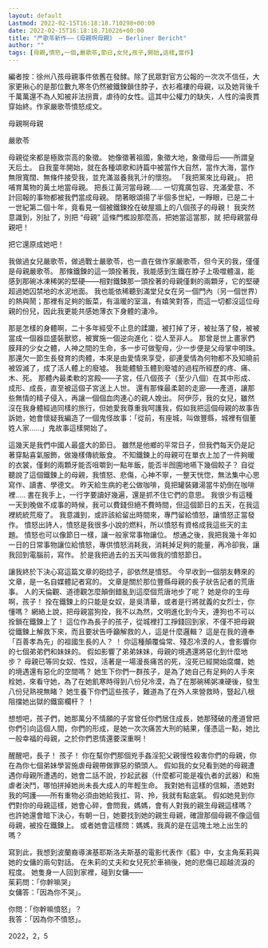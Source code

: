 ```yaml
---
layout: default
Lastmod: 2022-02-15T16:18:18.710298+00:00
date: 2022-02-15T16:18:18.710226+00:00
title: "严歌苓新作——《母親啊母親》 – Berliner Bericht"
author: ""
tags: [母親,憤怒,一個,嚴歌苓,節日,女兒,孩子,開始,這樣,當作]
---
```


編者按：徐州八孩母親事件依舊在發酵。除了民眾對官方公報的一次次不信任，大家更揪心的是那位數九寒冬仍然被鐵鍊鎖住脖子，衣衫襤褸的母親，以及她背後千千萬萬還不為人知被非法拐賣，虐待的女性。這其中公權力的缺失，人性的淪喪貫穿始終。作家嚴歌苓憤怒成文。

母親啊母親

嚴歌苓

母親從來都是極致崇高的象徵。 她像徵著祖國，象徵大地，象徵母后——所謂皇天后土。 自我童年開始，就在各種頌歌和詩篇中被當作大自然，當作大海，當作無限寬闊、無條件接受我，並充滿滋養我乳汁的懷抱。 「我把黨來比母親」。 把哺育萬物的黃土地當母親。 把長江黃河當母親…… 一切寬廣包容、充滿愛意、不計回報的事物都被我們當成母親。 閉著眼頌揚了半個多世紀，一睜眼，已是二十一世紀第二個十年，竟看見一個被鐵鍊拴在破屋牆上的八個孩子的母親！ 我突然意識到，別扯了，別把 “母親” 這條門檻設那麼高，把她當這當那，就 把母親當母親吧！

把它還原成她吧！

我做過女兒嚴歌苓，做過戰士嚴歌苓，也一直在做作家嚴歌苓，但今天的我，僅僅是母親嚴歌苓。 那條鐵鍊的這一頭拴著我，我能感到生鐵在脖子上吸噬體溫，能感到那碗冰凍稀粥的堅硬——相對鐵鍊那一頭拴著的母親僅剩的兩顆牙，它的堅硬超過她囚禁地的水泥地面。 我也能依稀聽到滿堂兒女在另一個門內（另一個世界）的熱與鬧；那裡有足夠的飯菜，有溫暖的室溫，有嬉笑對答，而這一切都沒這位母親的份兒，因此我更能共感她薄衣下身體的淒冷。

那是怎樣的身體啊，二十多年經受不止息的蹂躪，被打掉了牙，被扯落了發，被被當成一個器皿盛裝獸慾，被實施一個逆向進化：從人至非人。 那曾是世上畫家們膜拜的少女之體，人神之間的生命，多一步可做聖母，少一步便是父母掌中明珠。 那還欠一節生長發育的肉體，本來是由愛情來享受，卻連愛情為何物都不及知曉前被毀滅了，成了活人體上的廢墟。 我能體驗玉體到廢墟的過程所經歷的疼、痛、木、死。 那體內最柔軟的宮殿——子宮，任八個孩子（至少八個）在其中形成、成形、成長，直至被這個子宮送上人世。 還有那條最柔韌的走廊——產道，讓那些無情的精子侵入，再讓一個個血肉連心的親人娩出。 阿伊莎，我的女兒，雖然沒在我身體經過同樣的旅行，但她愛我尊重我呵護我，假如我把這個母親的故事告訴她，她會懷疑我編造了一個鬼怪故事：「從前，有座城，叫做豐縣，城裡有個董姓人家……」鬼故事這樣開始了。

這幾天是我們中國人最盛大的節日。 雖然是他鄉的平常日子，但我們每天仍是記著穿點喜氣服飾，做幾樣傳統飯食。 不知鐵鍊上的母親可在單衣上加了一件夠暖的衣裳，僅剩的兩顆牙能否咀嚼到一點年飯，能否半囫圇地嚥下幾個餃子？ 自從聽說了這個鐵鍊上的母親，我憤怒、悲傷，心神不寧，一整天恍惚，無法集中心思寫作、讀書、學德文。 昨天給生病的老公做咖啡，竟把罐裝雞湯當牛奶倒在咖啡裡….. 書在我手上，一行字要讀好幾遍，還是抓不住它們的意思。 我很少有這種一天到晚做不成事的時候，我可以費錢但絕不費時間，但這個節日的五天，在我這裡統統荒廢了。 我意識到，或許該給留出時間來，專門留給憤怒，讓憤怒正當發作。 憤怒出詩人，憤怒是我很多小說的燃料，所以憤怒有資格成我這些天的主題。 憤怒也可以像節日一樣，讓一般家常事物讓位。 想通之後，我把我幾十年如一日的日常事物讓位給憤怒，專供憤怒消耗我，消耗掉足夠的能量，再冷卻我，讓我回到電腦前，寫作。 於是我把過去的五天叫做我的憤怒節日。

讓我終於下決心寫這篇文章的砲捻子，卻依然是憤怒。 今早收到一個朋友轉來的文章，是一名自媒體記者寫的。 文章是關於那位豐縣母親的長子狀告記者的荒唐事。 人的天倫觀、道德觀怎麼顛倒錯亂到這麼個荒唐地步了呢？ 她是你的生母啊，孩子！ 拴在鐵鍊上的只能是女奴，是吳清華，或者是行將就義的女烈士，你懂嗎？ 網絡上說，把母親當狗拴，我不以為然，文明進化到今天，連狗也不可以拴鎖在鐵鍊上了！ 這位作為長子的孩子，從城裡打工掙錢回到家，不僅不把母親從鐵鍊上解救下來，而且要狀告呼籲解救的人，這是什麼邏輯？ 這是在我的遵奉「百善孝為先」的祖國生長的人？ ！ 你這種顛覆倫常、殘忍冷漠的人，會影響你的七個弟弟們和妹妹的。 假如影響了弟弟妹妹，母親的境遇還將惡化到什麼地步？ 母親已等同女奴、性奴，活著是一場漫長痛苦的死，沒死已經開始腐爛，她的境遇還有惡化的空間嗎？ 她生下你們一群孩子，是為了她自己有足夠的人手來栓她，來看守她，為了在她飢寒時得到八份兒冷漠，為了在那碗稀粥凍硬後，發生八份兒熟視無睹？ 她生養下你們這些孩子，難道為了在外人來營救時，豎起八根阻擋她出獄的鐵窗欄杆？ ！

想想吧，孩子們，她那萬分不情願的子宮曾任你們居住成長，她那殘破的產道曾把你們引向這個人間，你們的形成，是她一次次痛苦大刑的結果，僅憑這一點，她比一般幸福的母親，之於你們恩情還要深重啊！

醒醒吧，長子！ 孩子！ 你在幫你們那個兇手姦淫犯父親慢性殺害你們的母親，你在為你七個弟妹學習施虐母親帶做罪惡的領頭人。 假如我的女兒看到她的母親遭遇你母親所遭遇的，她會二話不說，抄起武器（什麼都可能是複仇者的武器）和施虐者決鬥，哪怕拼掉她尚未長大成人的年輕生命。 我對她有這樣的信賴，憑她對我的呵護——所有重物必須由她給我扛、背、拎，我就有點底氣。 假如她見到你們對你的母親這樣，她會心碎，會問我，媽媽，會有人對我的親生母親這樣嗎？ 也許她還會暗下決心，有朝一日，她要找到她的親生母親，確證那個母親不像這個母親，被拴在鐵鍊上。 或者她會這樣問：媽媽，我真的是在這塊土地上出生的嗎？

寫到此，我想到波蘭裔導演基耶斯洛夫斯基的電影代表作《藍》中，女主角茱莉與她的女傭的兩句對話。 在朱莉的丈夫和女兒死於車禍後，她的悲傷已超越流淚的程度。 她隻身一人回到家裡，碰到女傭——  
茱莉問：「你幹嘛哭」  
女傭答：「因為你不哭」。

你問：「你幹嘛憤怒」？  
我答：「因為你不憤怒」。

2022，2，5


